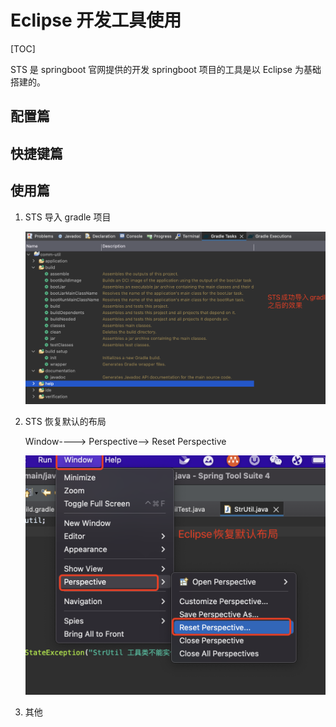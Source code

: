 # Eclipse 开发工具使用

[TOC]

STS 是 springboot 官网提供的开发 springboot 项目的工具是以 Eclipse 为基础搭建的。

## 配置篇

## 快捷键篇

## 使用篇

1. STS 导入 gradle 项目

   ![01_STS成功导入gradle项目](./pic/01_STS成功导入gradle项目/01_STS成功导入gradle项目.png)

2. STS 恢复默认的布局

   Window----> Perspective--> Reset Perspective

   <img src="./pic/02_STS恢复默认布局/01_STS恢复默认布局.png" alt="01_STS恢复默认布局" style="zoom:50%;" />

3. 其他
